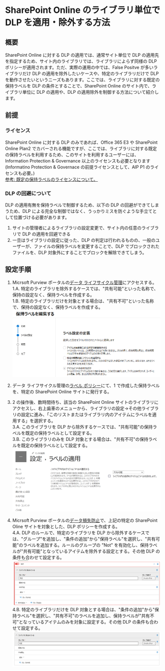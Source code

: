 # SharePoint Online のライブラリ単位で DLP を適用・除外する方法
## 概要
SharePoint Online に対する DLP の適用では、通常サイト単位で DLP の適用先を指定するため、サイト内のライブラリでは、ライブラリによらず同様の DLP ポリシーが適用されます。ただ、実際の運用の中では、False Positve が多いライブラリだけ DLP の適用を除外したいケースや、特定のライブラリだけで DLP を動作させたいというニーズもあります。ここでは、ライブラリに対する既定の保持ラベルを DLP の条件とすることで、SharePoint Online のサイト内で、ライブラリ単位に DLP の適用や、DLP の適用除外を制御する方法について紹介します。

## 前提
### ライセンス
SharePoint Online に対する DLP のみであれば、Office 365 E3 や SharePoint Online Plan2 でカバーされる機能ですが、ここでは、ライブラリに対する既定の保持ラベルを利用するため、このサイトを利用するユーザーには、Information Protection & Governance 以上のライセンスも必要となります(Informatino Protection & Governace の前提ライセンスとして、AIP P1 のライセンスも必要。)    
[参考: 既定の保持ラベルのライセンスについて。](https://learn.microsoft.com/ja-jp/office365/servicedescriptions/microsoft-365-service-descriptions/microsoft-365-tenantlevel-services-licensing-guidance/microsoft-365-security-compliance-licensing-guidance#licensing-for-retention-label-policies)

### DLP の回避について
DLP の適用有無を保持ラベルで制御するため、以下の DLP の回避ができてしまうため、DLP による完全な制御ではなく、うっかりミスを防ぐような手立てとして位置づける必要があります。
1. サイトの管理者によるライブラリの設定変更で、サイト内の任意のライブラリで DLP の適用を回避できる
2. 一旦はライブラリの設定に従った、DLP の判定は行われるものの、一般のユーザーが、ファイルの保持ラベルを変更することで、DLP でブロックされたファイルを、DLP 対象外にすることでブロックを解除できてしまう。

## 設定手順
1. Micrsoft Purview ポータルの[データ ライフサイクル管理](https://compliance.microsoft.com/informationgovernance)にアクセスする。    
    1.A. 特定のライブラリを除外するケースでは、"共有可能"といった名称で、保持の設定なく、保持ラベルを作成する。    
    1.B. 特定のライブラリだけを対象とする場合は、"共有不可"といった名称で、保持の設定なく、保持ラベルを作成する。<img src="https://github.com/YoshihiroIchinose/E5Comp/blob/main/img/DLPbyRetention01.png"/>    
     
2. データ ライフサイクル管理の[ラベル ポリシー](https://compliance.microsoft.com/informationgovernance?viewid=labelpolicies)にて、1 で作成した保持ラベルを、特定の SharePoint Online サイトに発行する。
    
3. 2 の操作後、数時間待ち、該当の SharePoint Online サイトのライブラリにアクセスし、右上歯車のメニューから、ライブラリの設定->その他ライブラリの設定に進み、「このリストまたはライブラリ内のアイテムにラベルを適用する」を選択する。    
    3.A. このライブラリを DLP から除外するケースでは、"共有可能"の保持ラベルを既定の保持ラベルとして設定する。     
    3.B. このライブラリのみを DLP 対象とする場合は、"共有不可"の保持ラベルを既定の保持ラベルとして設定する。<img src="https://github.com/YoshihiroIchinose/E5Comp/blob/main/img/DLPbyRetention02.png"/>     
    
4. Micrsoft Purview ポータルの[データ損失防止](https://compliance.microsoft.com/datalossprevention?viewid=policies)で、上記の特定の SharePoint Oline サイトを対象とした、DLP ポリシーを作成する。    
    4.A. DLP のルールで、特定のライブラリを DLP から除外するケースでは、"グループ"を追加し、"条件の追加"から"保持ラベル"を選択し、"共有可能"のラベルを追加する。ルールのグループの "Not" を有効化し、保持ラベルが"共有可能"となっているアイテムを除外する設定とする。その他 DLP の条件も合わせて設定する。<img src="https://github.com/YoshihiroIchinose/E5Comp/blob/main/img/DLPbyRetention03.png"/>     
    4.B. 特定のライブラリだけを DLP 対象とする場合は、"条件の追加"から"保持ラベル"を選択し、"共有不可"のラベルを追加し、保持ラベルが"共有不可"となっているアイテムのみを対象に設定する。その他 DLP の条件も合わせて設定する。<img src="https://github.com/YoshihiroIchinose/E5Comp/blob/main/img/DLPbyRetention04.png"/> 
